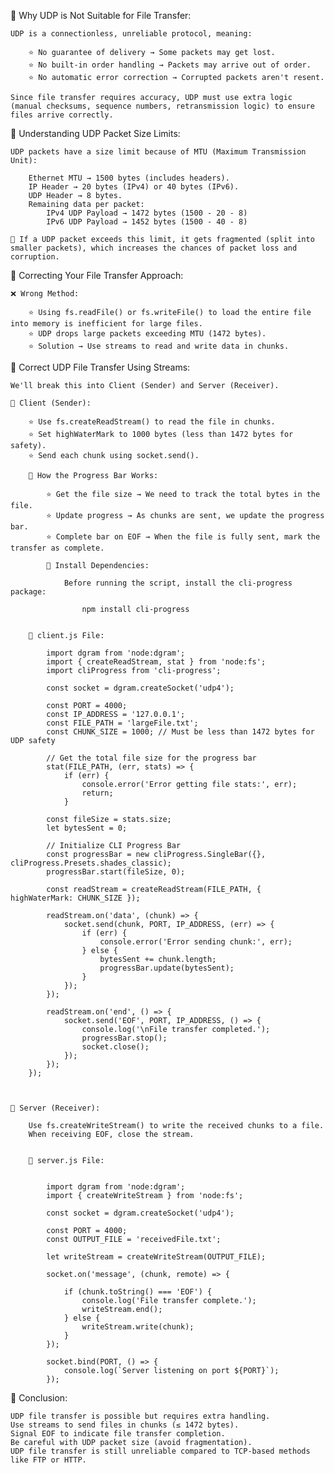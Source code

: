 📌 Why UDP is Not Suitable for File Transfer:

    UDP is a connectionless, unreliable protocol, meaning:

        ⭐ No guarantee of delivery → Some packets may get lost.
        ⭐ No built-in order handling → Packets may arrive out of order.
        ⭐ No automatic error correction → Corrupted packets aren't resent.

    Since file transfer requires accuracy, UDP must use extra logic (manual checksums, sequence numbers, retransmission logic) to ensure files arrive correctly.


📌 Understanding UDP Packet Size Limits:

    UDP packets have a size limit because of MTU (Maximum Transmission Unit):

        Ethernet MTU → 1500 bytes (includes headers).
        IP Header → 20 bytes (IPv4) or 40 bytes (IPv6).
        UDP Header → 8 bytes.
        Remaining data per packet:
            IPv4 UDP Payload → 1472 bytes (1500 - 20 - 8)
            IPv6 UDP Payload → 1452 bytes (1500 - 40 - 8)

    🔹 If a UDP packet exceeds this limit, it gets fragmented (split into smaller packets), which increases the chances of packet loss and corruption.


📌 Correcting Your File Transfer Approach:

    ❌ Wrong Method:

        ⭐ Using fs.readFile() or fs.writeFile() to load the entire file into memory is inefficient for large files.
        ⭐ UDP drops large packets exceeding MTU (1472 bytes).
        ⭐ Solution → Use streams to read and write data in chunks.



📌 Correct UDP File Transfer Using Streams:

    We'll break this into Client (Sender) and Server (Receiver).

    🔹 Client (Sender):

        ⭐ Use fs.createReadStream() to read the file in chunks.
        ⭐ Set highWaterMark to 1000 bytes (less than 1472 bytes for safety).
        ⭐ Send each chunk using socket.send().

        📌 How the Progress Bar Works:

            ⭐ Get the file size → We need to track the total bytes in the file.
            ⭐ Update progress → As chunks are sent, we update the progress bar.
            ⭐ Complete bar on EOF → When the file is fully sent, mark the transfer as complete.

            🔹 Install Dependencies:

                Before running the script, install the cli-progress package:

                    npm install cli-progress


        🔹 client.js File:

            import dgram from 'node:dgram';
            import { createReadStream, stat } from 'node:fs';
            import cliProgress from 'cli-progress';

            const socket = dgram.createSocket('udp4');

            const PORT = 4000;
            const IP_ADDRESS = '127.0.0.1';
            const FILE_PATH = 'largeFile.txt';
            const CHUNK_SIZE = 1000; // Must be less than 1472 bytes for UDP safety

            // Get the total file size for the progress bar
            stat(FILE_PATH, (err, stats) => {
                if (err) {
                    console.error('Error getting file stats:', err);
                    return;
                }

            const fileSize = stats.size;
            let bytesSent = 0;

            // Initialize CLI Progress Bar
            const progressBar = new cliProgress.SingleBar({}, cliProgress.Presets.shades_classic);
            progressBar.start(fileSize, 0);

            const readStream = createReadStream(FILE_PATH, { highWaterMark: CHUNK_SIZE });

            readStream.on('data', (chunk) => {
                socket.send(chunk, PORT, IP_ADDRESS, (err) => {
                    if (err) {
                        console.error('Error sending chunk:', err);
                    } else {
                        bytesSent += chunk.length;
                        progressBar.update(bytesSent);
                    }
                });
            });

            readStream.on('end', () => {
                socket.send('EOF', PORT, IP_ADDRESS, () => {
                    console.log('\nFile transfer completed.');
                    progressBar.stop();
                    socket.close();
                });
            });
        });



    🔹 Server (Receiver):

        Use fs.createWriteStream() to write the received chunks to a file.
        When receiving EOF, close the stream.


        🔹 server.js File:


            import dgram from 'node:dgram';
            import { createWriteStream } from 'node:fs';

            const socket = dgram.createSocket('udp4');

            const PORT = 4000;
            const OUTPUT_FILE = 'receivedFile.txt';

            let writeStream = createWriteStream(OUTPUT_FILE);

            socket.on('message', (chunk, remote) => {

                if (chunk.toString() === 'EOF') {
                    console.log('File transfer complete.');
                    writeStream.end();
                } else {
                    writeStream.write(chunk);
                }
            });

            socket.bind(PORT, () => {
                console.log(`Server listening on port ${PORT}`);
            });




📌 Conclusion:

    UDP file transfer is possible but requires extra handling.
    Use streams to send files in chunks (≤ 1472 bytes).
    Signal EOF to indicate file transfer completion.
    Be careful with UDP packet size (avoid fragmentation).
    UDP file transfer is still unreliable compared to TCP-based methods like FTP or HTTP.




